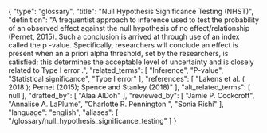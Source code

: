 {
    "type": "glossary",
    "title": "Null Hypothesis Significance Testing (NHST)",
    "definition": "A frequentist approach to inference used to test the probability of an observed effect against the null hypothesis of no effect/relationship (Pernet, 2015). Such a conclusion is arrived at through use of an index called the p -value. Specifically, researchers will conclude an effect is present when an a priori alpha threshold, set by the researchers, is satisfied; this determines the acceptable level of uncertainty and is closely related to Type I error .",
    "related_terms": [
        "Inference",
        "P-value",
        "Statistical significance",
        "Type I error"
    ],
    "references": [
        "Lakens et al. ( 2018 ); Pernet (2015); Spence and Stanley (2018)"
    ],
    "alt_related_terms": [
        null
    ],
    "drafted_by": [
        "Alaa AlDoh"
    ],
    "reviewed_by": [
        "Jamie P. Cockcroft",
        "Annalise A. LaPlume",
        "Charlotte R. Pennington ",
        "Sonia Rishi"
    ],
    "language": "english",
    "aliases": [
        "/glossary/null_hypothesis_significance_testing"
    ]
}
